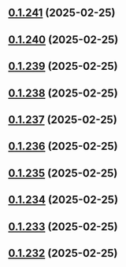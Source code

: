 ## [0.1.241](https://github.com/binary-braids/terraform-oracle/compare/v0.1.240...v0.1.241) (2025-02-25)



## [0.1.240](https://github.com/binary-braids/terraform-oracle/compare/v0.1.239...v0.1.240) (2025-02-25)



## [0.1.239](https://github.com/binary-braids/terraform-oracle/compare/v0.1.238...v0.1.239) (2025-02-25)



## [0.1.238](https://github.com/binary-braids/terraform-oracle/compare/v0.1.237...v0.1.238) (2025-02-25)



## [0.1.237](https://github.com/binary-braids/terraform-oracle/compare/v0.1.236...v0.1.237) (2025-02-25)



## [0.1.236](https://github.com/binary-braids/terraform-oracle/compare/v0.1.235...v0.1.236) (2025-02-25)



## [0.1.235](https://github.com/binary-braids/terraform-oracle/compare/v0.1.234...v0.1.235) (2025-02-25)



## [0.1.234](https://github.com/binary-braids/terraform-oracle/compare/v0.1.233...v0.1.234) (2025-02-25)



## [0.1.233](https://github.com/binary-braids/terraform-oracle/compare/v0.1.232...v0.1.233) (2025-02-25)



## [0.1.232](https://github.com/binary-braids/terraform-oracle/compare/v0.1.231...v0.1.232) (2025-02-25)



